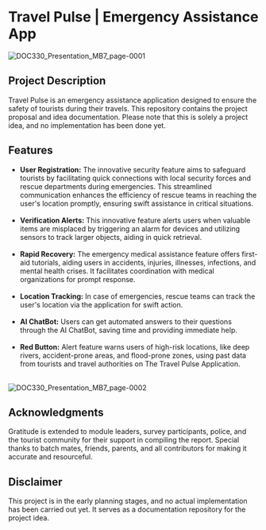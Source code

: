 # Travel Pulse | Emergency Assistance App

![DOC330_Presentation_MB7_page-0001](https://github.com/SandeepJeewandara/Travel-Pulse-Emergency-Assistance-App/assets/137886591/b4067f24-bed6-41c3-b3e2-8229e3c65373)

## Project Description

Travel Pulse is an emergency assistance application designed to ensure the safety of tourists during their travels. This repository contains the project proposal and idea documentation. Please note that this is solely a project idea, and no implementation has been done yet. 

## Features

- **User Registration:** The innovative security feature aims to safeguard tourists by facilitating quick connections with local security forces and rescue departments during emergencies. This streamlined communication enhances the efficiency of rescue teams in reaching the user's location promptly, ensuring swift assistance in critical situations.<br /><br />
- **Verification Alerts:** This innovative feature alerts users when valuable items are misplaced by triggering an alarm for devices and utilizing sensors to track larger objects, aiding in quick retrieval.<br /><br />
- **Rapid Recovery:** 
The emergency medical assistance feature offers first-aid tutorials, aiding users in accidents, injuries, illnesses, infections, and mental health crises. It facilitates coordination with medical organizations for prompt response.<br /><br />
- **Location Tracking:** In case of emergencies, rescue teams can track the user's location via the application for swift action.<br /><br />
- **AI ChatBot:** Users can get automated answers to their questions through the AI ChatBot, saving time and providing immediate help.<br /><br />
- **Red Button:** Alert feature warns users of high-risk locations, like deep rivers, accident-prone areas, and flood-prone zones, using past data from tourists and travel authorities on The Travel Pulse Application.<br /><br />

![DOC330_Presentation_MB7_page-0002](https://github.com/SandeepJeewandara/Travel-Pulse-Emergency-Assistance-App/assets/137886591/58d55859-304a-4aff-b5e9-640a20b00664)

## Acknowledgments

Gratitude is extended to module leaders, survey participants, police, and the tourist community for their support in compiling the report. Special thanks to batch mates, friends, parents, and all contributors for making it accurate and resourceful.

## Disclaimer

This project is in the early planning stages, and no actual implementation has been carried out yet. It serves as a documentation repository for the project idea.
